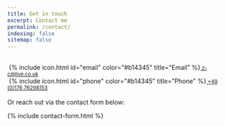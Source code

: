 ```yaml
---
title: Get in touch
excerpt: Contact me
permalink: /contact/
indexing: false
sitemap: false
---
```

<br>
<small>&nbsp;</small>{% include icon.html id="email" color="#b14345" title="Email" %}<small><a href="mailto:z-c@live.co.uk">&nbsp;z-c@live.co.uk</a></small><br>
<small>&nbsp;</small>{% include icon.html id="phone" color="#b14345" title="Phone" %}<small><a href="tel:004917676298153">&nbsp;+49 (0)176 76298153</a></small>
<br><br>
Or reach out via the contact form below:

{% include contact-form.html %}
